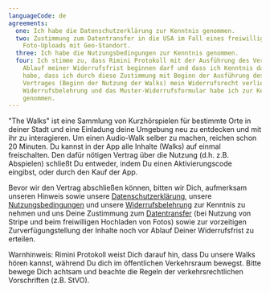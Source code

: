 ```yaml
---
languageCode: de
agreements:
  one: Ich habe die Datenschutzerklärung zur Kenntnis genommen.
  two: Zustimmung zum Datentransfer in die USA im Fall eines freiwilligen
    Foto-Uploads mit Geo-Standort.
  three: Ich habe die Nutzungsbedingungen zur Kenntnis genommen.
  four: Ich stimme zu, dass Rimini Protokoll mit der Ausführung des Vertrages vor
    Ablauf meiner Widerrufsfrist beginnen darf und dass ich Kenntnis darüber
    habe, dass ich durch diese Zustimmung mit Beginn der Ausführung des
    Vertrages (Beginn der Nutzung der Walks) mein Widerrufsrecht verliere. Die
    Widerrufsbelehrung und das Muster-Widerrufsformular habe ich zur Kenntnis
    genommen.
---
```

"The Walks" ist eine Sammlung von Kurzhörspielen für bestimmte Orte in deiner Stadt und eine Einladung deine Umgebung neu zu entdecken und mit ihr zu interagieren. Um einen Audio-Walk selber zu machen, reichen schon 20 Minuten. Du kannst in der App alle Inhalte (Walks) auf einmal freischalten. Den dafür nötigen Vertrag über die Nutzung (d.h. z.B. Abspielen) schließt Du entweder, indem Du einen Aktivierungscode eingibst, oder durch den Kauf der App.

Bevor wir den Vertrag abschließen können, bitten wir Dich, aufmerksam unseren Hinweis sowie unsere [Datenschutzerklärung](https://www.rimini-protokoll.de/website/media/The%20Walks/Datenschutzerklarung%20.pdf), unsere [Nutzungsbedingungen](https://www.rimini-protokoll.de/website/media/The%20Walks/Nutzungsbedingungen.pdf) und unsere [Widerrufsbelehrung](https://www.rimini-protokoll.de/website/media/The%20Walks/Widerrufsbelehrung.pdf) zur Kenntnis zu nehmen und uns Deine Zustimmung zum [Datentransfer](https://www.rimini-protokoll.de/website/media/The%20Walks/Datentransfer%20.pdf) (bei Nutzung von Stripe und beim freiwilligen Hochladen von Fotos) sowie zur vorzeitigen Zurverfügungstellung der Inhalte noch vor Ablauf Deiner Widerrufsfrist zu erteilen.

Warnhinweis: Rimini Protokoll weist Dich darauf hin, dass Du unsere Walks hören kannst, während Du dich im öffentlichen Verkehrsraum bewegst. Bitte bewege Dich achtsam und beachte die Regeln der verkehrsrechtlichen Vorschriften (z.B. StVO).